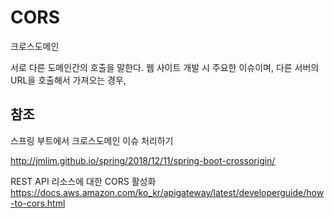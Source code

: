 # CORS

크로스도메인

서로 다른 도메인간의 호출을 말한다. 웹 사이트 개발 시 주요한 이슈이며, 다른 서버의 URL을 호출해서 가져오는 경우, 



## 참조

스프링 부트에서 크로스도메인 이슈 처리하기

http://jmlim.github.io/spring/2018/12/11/spring-boot-crossorigin/

REST API 리소스에 대한 CORS 활성화
https://docs.aws.amazon.com/ko_kr/apigateway/latest/developerguide/how-to-cors.html